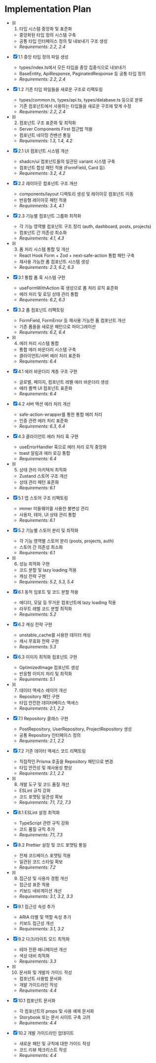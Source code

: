 # Implementation Plan

- [x] 1. 타입 시스템 중앙화 및 표준화
  - 중앙화된 타입 정의 시스템 구축
  - 공통 타입 인터페이스 정의 및 내보내기 구조 생성
  - _Requirements: 2.2, 2.4_

- [x] 1.1 중앙 타입 정의 파일 생성
  - types/index.ts에서 모든 타입을 중앙 집중식으로 내보내기
  - BaseEntity, ApiResponse, PaginatedResponse 등 공통 타입 정의
  - _Requirements: 2.2, 2.4_

- [x] 1.2 기존 타입 파일들을 새로운 구조로 리팩토링
  - types/common.ts, types/api.ts, types/database.ts 등으로 분류
  - 기존 컴포넌트에서 사용하는 타입들을 새로운 구조에 맞게 수정
  - _Requirements: 2.2, 2.4_

- [x] 2. 컴포넌트 구조 표준화 및 최적화
  - Server Components First 접근법 적용
  - 컴포넌트 네이밍 컨벤션 통일
  - _Requirements: 1.3, 1.4, 4.2_

- [x] 2.1 UI 컴포넌트 시스템 개선
  - shadcn/ui 컴포넌트들의 일관된 variant 시스템 구축
  - 컴포넌트 합성 패턴 적용 (FormField, Card 등)
  - _Requirements: 3.2, 4.2_

- [x] 2.2 레이아웃 컴포넌트 구조 개선
  - components/layout 디렉토리 생성 및 레이아웃 컴포넌트 이동
  - 반응형 레이아웃 패턴 적용
  - _Requirements: 3.4, 4.1_

- [x] 2.3 기능별 컴포넌트 그룹화 최적화
  - 각 기능 영역별 컴포넌트 구조 정리 (auth, dashboard, posts, projects)
  - 컴포넌트 간 의존성 최소화
  - _Requirements: 4.1, 4.3_

- [x] 3. 폼 처리 시스템 통합 및 개선
  - React Hook Form + Zod + next-safe-action 통합 패턴 구축
  - 재사용 가능한 폼 컴포넌트 시스템 생성
  - _Requirements: 2.3, 6.2, 6.3_

- [x] 3.1 통합 폼 훅 시스템 구현
  - useFormWithAction 훅 생성으로 폼 처리 로직 표준화
  - 에러 처리 및 로딩 상태 관리 통합
  - _Requirements: 6.2, 6.3_

- [x] 3.2 폼 컴포넌트 리팩토링
  - FormField, FormError 등 재사용 가능한 폼 컴포넌트 개선
  - 기존 폼들을 새로운 패턴으로 마이그레이션
  - _Requirements: 6.2, 6.4_

- [x] 4. 에러 처리 시스템 통합
  - 통합 에러 바운더리 시스템 구축
  - 클라이언트/서버 에러 처리 표준화
  - _Requirements: 6.4_

- [x] 4.1 에러 바운더리 계층 구조 구현
  - 글로벌, 페이지, 컴포넌트 레벨 에러 바운더리 생성
  - 에러 폴백 UI 컴포넌트 표준화
  - _Requirements: 6.4_

- [x] 4.2 서버 액션 에러 처리 개선
  - safe-action-wrapper를 통한 통합 에러 처리
  - 인증 관련 에러 처리 표준화
  - _Requirements: 6.3, 6.4_

- [x] 4.3 클라이언트 에러 처리 훅 구현
  - useErrorHandler 훅으로 에러 처리 로직 중앙화
  - toast 알림과 에러 로깅 통합
  - _Requirements: 6.4_

- [x] 5. 상태 관리 아키텍처 최적화
  - Zustand 스토어 구조 개선
  - 상태 관리 패턴 표준화
  - _Requirements: 6.1_

- [x] 5.1 앱 스토어 구조 리팩토링
  - immer 미들웨어를 사용한 불변성 관리
  - 사용자, 테마, UI 상태 관리 통합
  - _Requirements: 6.1_

- [x] 5.2 기능별 스토어 분리 및 최적화
  - 각 기능 영역별 스토어 분리 (posts, projects, auth)
  - 스토어 간 의존성 최소화
  - _Requirements: 6.1_

- [x] 6. 성능 최적화 구현
  - 코드 분할 및 lazy loading 적용
  - 캐싱 전략 구현
  - _Requirements: 5.2, 5.3, 5.4_

- [x] 6.1 동적 임포트 및 코드 분할 적용
  - 에디터, 모달 등 무거운 컴포넌트에 lazy loading 적용
  - 라우트 레벨 코드 분할 최적화
  - _Requirements: 5.2_

- [x] 6.2 캐싱 전략 구현
  - unstable_cache를 사용한 데이터 캐싱
  - 캐시 무효화 전략 구현
  - _Requirements: 5.3_

- [x] 6.3 이미지 최적화 컴포넌트 구현
  - OptimizedImage 컴포넌트 생성
  - 반응형 이미지 처리 및 최적화
  - _Requirements: 5.1_

- [x] 7. 데이터 액세스 레이어 개선
  - Repository 패턴 구현
  - 타입 안전한 데이터베이스 액세스
  - _Requirements: 2.1, 2.2_

- [x] 7.1 Repository 클래스 구현
  - PostRepository, UserRepository, ProjectRepository 생성
  - 공통 Repository 인터페이스 정의
  - _Requirements: 2.1, 2.2_

- [x] 7.2 기존 데이터 액세스 코드 리팩토링
  - 직접적인 Prisma 호출을 Repository 패턴으로 변경
  - 타입 안전성 및 재사용성 향상
  - _Requirements: 2.1, 2.2_

- [x] 8. 개발 도구 및 코드 품질 개선
  - ESLint 규칙 강화
  - 코드 포맷팅 일관성 확보
  - _Requirements: 7.1, 7.2, 7.3_

- [x] 8.1 ESLint 설정 최적화
  - TypeScript 관련 규칙 강화
  - 코드 품질 규칙 추가
  - _Requirements: 7.1, 7.3_

- [x] 8.2 Prettier 설정 및 코드 포맷팅 통일
  - 전체 코드베이스 포맷팅 적용
  - 일관된 코드 스타일 확보
  - _Requirements: 7.2_

- [x] 9. 접근성 및 사용자 경험 개선
  - 접근성 표준 적용
  - 키보드 네비게이션 개선
  - _Requirements: 3.1, 3.2, 3.3_

- [x] 9.1 접근성 속성 추가
  - ARIA 라벨 및 역할 속성 추가
  - 키보드 접근성 개선
  - _Requirements: 3.1, 3.2_

- [x] 9.2 다크/라이트 모드 최적화
  - 테마 전환 애니메이션 개선
  - 색상 대비 최적화
  - _Requirements: 3.3_

- [x] 10. 문서화 및 개발자 가이드 작성
  - 컴포넌트 사용법 문서화
  - 개발 가이드라인 작성
  - _Requirements: 4.4_

- [x] 10.1 컴포넌트 문서화
  - 각 컴포넌트의 props 및 사용 예제 문서화
  - Storybook 또는 문서 사이트 구축 고려
  - _Requirements: 4.4_

- [x] 10.2 개발 가이드라인 업데이트
  - 새로운 패턴 및 규칙에 대한 가이드 작성
  - 코드 리뷰 체크리스트 작성
  - _Requirements: 4.4_
